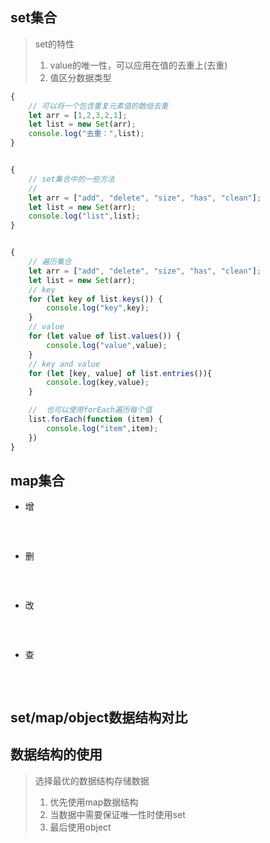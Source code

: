 ## set集合

> set的特性
>
> 1. value的唯一性，可以应用在值的去重上(去重)
> 2. 值区分数据类型

```javascript
{
    // 可以将一个包含重复元素值的数组去重
    let arr = [1,2,3,2,1];
    let list = new Set(arr);
    console.log("去重：",list);
}


{
    // set集合中的一些方法
  	// 
    let arr = ["add", "delete", "size", "has", "clean"];
    let list = new Set(arr);
    console.log("list",list);
}


{
    // 遍历集合
    let arr = ["add", "delete", "size", "has", "clean"];
    let list = new Set(arr);
    // key
    for (let key of list.keys()) {
        console.log("key",key);
    }
    // value
    for (let value of list.values()) {
        console.log("value",value);
    }
    // key and value
    for (let [key, value] of list.entries()){
        console.log(key,value);
    }

    //  也可以使用forEach遍历每个值
    list.forEach(function (item) {
        console.log("item",item);
    })
}

```





## map集合

- 增

  ```javascript

  ```

  ​

- 删

  ```javascript

  ```

  ​

- 改

  ```javascript

  ```

  ​

- 查

  ```javascript

  ```

  ​





## set/map/object数据结构对比





## 数据结构的使用

> 选择最优的数据结构存储数据
>
> 1. 优先使用map数据结构
> 2. 当数据中需要保证唯一性时使用set
> 3. 最后使用object